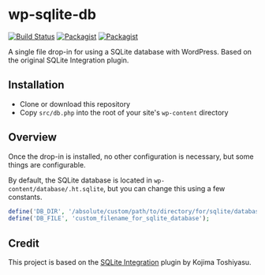 # wp-sqlite-db

[![Build Status](https://travis-ci.org/aaemnnosttv/wp-sqlite-db.svg?branch=master)](https://travis-ci.org/aaemnnosttv/wp-sqlite-db)
[![Packagist](https://img.shields.io/packagist/v/aaemnnosttv/wp-sqlite-db.svg)](https://packagist.org/packages/aaemnnosttv/wp-sqlite-db)
[![Packagist](https://img.shields.io/packagist/l/aaemnnosttv/wp-sqlite-db.svg)](https://packagist.org/packages/aaemnnosttv/wp-sqlite-db)

A single file drop-in for using a SQLite database with WordPress. Based on the original SQLite Integration plugin.

## Installation

- Clone or download this repository
- Copy `src/db.php` into the root of your site's `wp-content` directory

## Overview

Once the drop-in is installed, no other configuration is necessary, but some things are configurable.

By default, the SQLite database is located in `wp-content/database/.ht.sqlite`, but you can change this using a few constants.

```php
define('DB_DIR', '/absolute/custom/path/to/directory/for/sqlite/database/file/');
define('DB_FILE', 'custom_filename_for_sqlite_database');
```

## Credit

This project is based on the [SQLite Integration](https://wordpress.org/plugins/sqlite-integration/) plugin by Kojima Toshiyasu.
